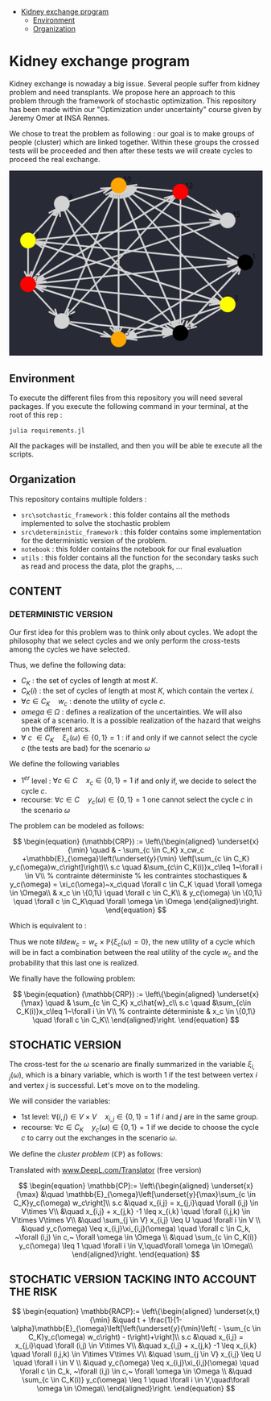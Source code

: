 - [Kidney exchange program](#kidney-exchange-program)
  * [Environment](#environment)
  * [Organization](#organization)

# Kidney exchange program

Kidney exchange is nowaday a big issue. Several people suffer from kidney problem and need transplants.
We propose here an approach to this problem through the framework of stochastic optimization.
This repository has been made within our "Optimization under uncertainty" course given by Jeremy Omer at INSA Rennes.

We chose to treat the problem as following : our goal is to make groups of people (cluster) which are linked together. Within these groups the crossed tests will be proceeded and then after these tests we will create cycles to proceed the real exchange.

![image](image/results_example.png)

## Environment

To execute the different files from this repository you will need several packages.
If you execute the following command in your terminal, at the root of this rep :

```{command line}
julia requirements.jl
```

All the packages will be installed, and then you will be able te execute all the scripts.


## Organization


This repository contains multiple folders :

- `src\sotchastic_framework` : this folder contains all the methods implemented to solve the stochastic problem
- `src\deterministic_framework` : this folder contains some implementation for the deterministic version of the problem.
- `notebook` : this folder contains the notebook for our final evaluation
- `utils` : this folder contains all the function for the secondary tasks such as read and process the data, plot the graphs, ...

## CONTENT

### DETERMINISTIC VERSION

Our first idea for this problem was to think only about cycles. We adopt the philosophy that we select cycles and we only perform the cross-tests among the cycles we have selected.

Thus, we define the following data:

- $C_K$ : the set of cycles of length at most $K$.
- $C_K(i)$ : the set of cycles of length at most $K$, which contain the vertex $i$.
- $\forall c \in C_K \quad w_c$ : denote the utility of cycle $c$.
- $omega~\in~\Omega$ : defines a realization of the uncertainties. We will also speak of a scenario. It is a possible realization of the hazard that weighs on the different arcs.
- $\forall ~c~\in C_K\quad \xi_c(\omega) \in \{0, 1\} = 1$ : if and only if we cannot select the cycle $c$ (the tests are bad) for the scenario $\omega$

We define the following variables

- $1^{er}$ level : $\forall c \in C\quad x_c \in \{0, 1\} = 1$ if and only if, we decide to select the cycle $c$.
- recourse: $\forall c \in C\quad y_c(\omega) \in \{0, 1\} = 1$ one cannot select the cycle $c$ in the scenario $\omega$

The problem can be modeled as follows:


$$
\begin{equation}
	(\mathbb{CRP}) := \left\{\begin{aligned}
        \underset{x}{\min} \quad & - \sum_{c \in C_K} x_cw_c +\mathbb{E}_{\omega}\left(\underset{y}{\min} \left[\sum_{c \in C_K} y_c(\omega)w_c\right]\right)\\
         s.c \quad &\sum_{c\in C_K(i)}x_c\leq 1~\forall i \in V\\ % contrainte déterministe
         % les contraintes stochastiques
         & y_c(\omega) = \xi_c(\omega)~x_c\quad \forall c \in C_K \quad \forall \omega \in \Omega\\ 
         & x_c \in \{0,1\} \quad \forall c \in C_K\\
         & y_c(\omega) \in \{0,1\} \quad \forall c \in C_K\quad \forall \omega \in \Omega
	\end{aligned}\right.
\end{equation}
$$

Which is equivalent to :


Thus we note $tilde{w}_c = w_c \times \mathbb{P}\{\xi_c(\omega) = 0\}$, the new utility of a cycle which will be in fact a combination between the real utility of the cycle $w_c$ and the probability that this last one is realized. 

We finally have the following problem:

$$
\begin{equation}
	(\mathbb{CRP}) := \left\{\begin{aligned}
        \underset{x}{\max} \quad & \sum_{c \in C_K} x_c\hat{w}_c\\
         s.c \quad &\sum_{c\in C_K(i)}x_c\leq 1~\forall i \in V\\ % contrainte déterministe
         & x_c \in \{0,1\} \quad \forall c \in C_K\\
	\end{aligned}\right.
\end{equation}
$$

## STOCHATIC VERSION

The cross-test for the $\omega$ scenario are finally summarized in the variable $\xi_{i,j}(\omega)$, which is a binary variable, which is worth $1$ if the test between vertex $i$ and vertex $j$ is successful. Let's move on to the modeling.

We will consider the variables:

- 1st level: $\forall (i,j) \in V\times V\quad x_{i,j} \in \{0,1\} = 1$ if $i$ and $j$ are in the same group.
- recourse: $\forall c \in C_K \quad y_c(\omega) \in \{0,1\}=1$ if we decide to choose the cycle $c$ to carry out the exchanges in the scenario $\omega$.

We define the *cluster problem* ($\mathbb{CP}$) as follows:

Translated with www.DeepL.com/Translator (free version)

$$
\begin{equation}
	\mathbb{CP}:= \left\{\begin{aligned}
        \underset{x}{\max} &\quad \mathbb{E}_{\omega}\left[\underset{y}{\max}\sum_{c \in C_K}y_c(\omega) w_c\right]\\
         s.c &\quad x_{i,j} = x_{j,i}\quad \forall (i,j) \in V\times V\\
         &\quad x_{i,j} + x_{j,k} -1 \leq x_{i,k} \quad \forall (i,j,k) \in V\times V\times V\\
         &\quad \sum_{j \in V} x_{i,j} \leq U \quad \forall i \in V \\
         &\quad y_c(\omega) \leq x_{i,j}\xi_{i,j}(\omega) \quad \forall c \in C_k, ~\forall (i,j) \in c,~ \forall \omega \in \Omega \\
         &\quad \sum_{c \in C_K(i)} y_c(\omega) \leq 1 \quad \forall i \in V,\quad\forall \omega \in \Omega\\
	\end{aligned}\right.
\end{equation}
$$


## STOCHATIC VERSION TACKING INTO ACCOUNT THE RISK

$$
\begin{equation}
	\mathbb{RACP}:= \left\{\begin{aligned}
        \underset{x,t}{\min} &\quad t + \frac{1}{1-\alpha}\mathbb{E}_{\omega}\left[\left(\underset{y}{\min}\left( - \sum_{c \in C_K}y_c(\omega) w_c\right) - t\right)+\right]\\
         s.c &\quad x_{i,j} = x_{j,i}\quad \forall (i,j) \in V\times V\\
         &\quad x_{i,j} + x_{j,k} -1 \leq x_{i,k} \quad \forall (i,j,k) \in V\times V\times V\\
         &\quad \sum_{j \in V} x_{i,j} \leq U \quad \forall i \in V \\
         &\quad y_c(\omega) \leq x_{i,j}\xi_{i,j}(\omega) \quad \forall c \in C_k, ~\forall (i,j) \in c,~ \forall \omega \in \Omega \\
         &\quad \sum_{c \in C_K(i)} y_c(\omega) \leq 1 \quad \forall i \in V,\quad\forall \omega \in \Omega\\
	\end{aligned}\right.
\end{equation}
$$